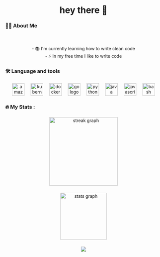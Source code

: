 <h1 align="center">hey there 👋</h1>

###

<h3 align="left">👩‍💻  About Me</h3>

###

<br clear="both">

<p align="center">- 📚 I'm currently learning how to write clean code<br>- ⚡ In my free time I like to write code</p>

###

<h3 align="left">🛠 Language and tools</h3>

###

<div align="center">
  <img src="https://skillicons.dev/icons?i=aws" height="40" alt="amazonwebservices logo"  />
  <img width="12" />
  <img src="https://skillicons.dev/icons?i=kubernetes" height="40" alt="kubernetes logo"  />
  <img width="12" />
  <img src="https://skillicons.dev/icons?i=docker" height="40" alt="docker logo"  />
  <img width="12" />
  <img src="https://skillicons.dev/icons?i=go" height="40" alt="go logo"  />
  <img width="12" />
  <img src="https://skillicons.dev/icons?i=py" height="40" alt="python logo"  />
  <img width="12" />
  <img src="https://skillicons.dev/icons?i=java" height="40" alt="java logo"  />
  <img width="12" />
  <img src="https://skillicons.dev/icons?i=js" height="40" alt="javascript logo"  />
  <img width="12" />
  <img src="https://skillicons.dev/icons?i=bash" height="40" alt="bash logo"  />
</div>

###

<h3 align="left">🔥   My Stats :</h3>

###

<div align="center">
  <img src="https://streak-stats.demolab.com?user=SbloodyS&locale=en&mode=daily&theme=dracula&hide_border=true&border_radius=5&order=3" height="220" alt="streak graph"  />
</div>

###

<div align="center">
  <img src="https://github-readme-stats.vercel.app/api?username=SbloodyS&hide_title=false&hide_rank=false&show_icons=true&include_all_commits=true&count_private=true&disable_animations=false&theme=cobalt&locale=en&hide_border=true&order=1" height="150" alt="stats graph"  />
</div>

###

<div align="center">
  <img src="https://profile-counter.glitch.me/SbloodyS/count.svg?"  />
</div>

###
